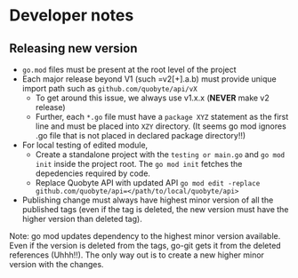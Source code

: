 # Developer notes

## Releasing new version

* `go.mod` files must be present at the root level of the project
* Each major release beyond V1 (such =v2[+].a.b) must provide unique import path such as `github.com/quobyte/api/vX`
  * To get around this issue, we always use v1.x.x (**NEVER** make v2 release)
  * Further, each `*.go` file must have a `package XYZ` statement as the first line and must be placed into `XZY`
    directory. (It seems go mod ignores .go file that is not placed in declared package directory!!)
* For local testing of edited module,
  * Create a standalone project with the `testing or main.go` and `go mod init` inside the project root.
      The `go mod init` fetches the depedencies required by code.
  * Replace Quobyte API with updated API `go mod edit -replace github.com/quobyte/api=</path/to/local/quobyte/api>`
* Publishing change must always have highest minor version of all the published tags (even if the tag is deleted,
 the new version must have the higher version than deleted tag).

Note: go mod updates dependency to the highest minor version available. Even if the version is deleted from the tags,
go-git gets it from the deleted references (Uhhh!!). The only way out is to create a new higher minor
version with the changes.
